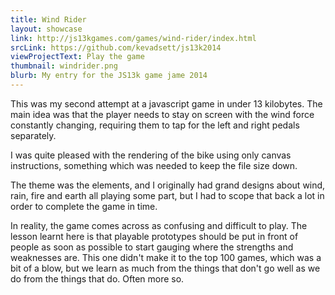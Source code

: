 ```yaml
---
title: Wind Rider
layout: showcase
link: http://js13kgames.com/games/wind-rider/index.html
srcLink: https://github.com/kevadsett/js13k2014
viewProjectText: Play the game
thumbnail: windrider.png
blurb: My entry for the JS13k game jame 2014
---
```


This was my second attempt at a javascript game in under 13 kilobytes. The main idea was that the player needs to stay on screen with the wind force constantly changing, requiring them to tap for the left and right pedals separately.

I was quite pleased with the rendering of the bike using only canvas instructions, something which was needed to keep the file size down.

The theme was the elements, and I originally had grand designs about wind, rain, fire and earth all playing some part, but I had to scope that back a lot in order to complete the game in time.

In reality, the game comes across as confusing and difficult to play. The lesson learnt here is that playable prototypes should be put in front of people as soon as possible to start gauging where the strengths and weaknesses are. This one didn't make it to the top 100 games, which was a bit of a blow, but we learn as much from the things that don't go well as we do from the things that do. Often more so.
